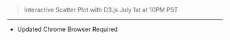 >Interactive Scatter Plot with D3.js
>July 1st at 10PM PST
-------

- Updated Chrome Browser Required
